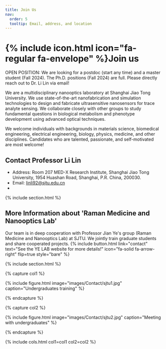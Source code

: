 ```yaml
---
title: Join Us
nav:
  order: 5
  tooltip: Email, address, and location
---
```


# {% include icon.html icon="fa-regular fa-envelope" %}Join us

OPEN POSITION: We are looking for a postdoc (start any time) and a master student (Fall 2024). The Ph.D. positions (Fall 2024) are full. Please directly reach out to Dr. Li Lin via email!

We are a multidisciplinary nanooptics laboratory at Shanghai Jiao Tong University. We use state-of-the-art nanofabrication and simulation technologies to design and fabricate ultrasensitive nanosensors for trace analyte sensing. We collaborate closely with other groups to study fundamental questions in biological metabolism and phenotype development using advanced optical techniques. 

We welcome individuals with backgrounds in materials science, biomedical engineering, electrical engineering, biology, physics, medicine, and other disciplines. Candidates who are talented, passionate, and self-motivated are most welcome! 

## Contact Professor Li Lin

- Address: Room 207 MED-X Research Institute, Shanghai Jiao Tong University, 1954 Huashan Road, Shanghai, P.R. China, 200030.
- Email: linli92@sjtu.edu.cn
- 
{% include section.html %}

## More Information about 'Raman Medicine and Nanooptics Lab'
Our team is in deep cooperation with Professor Jian Ye's group (Raman Medicine and Nanooptics Lab) at SJTU. We jointly train graduate students and share cooperated projects. 
{%
  include button.html
  link="contact"
  text="See the YE LAB website for more details!"
  icon="fa-solid fa-arrow-right"
  flip=true
  style="bare"
%}

{% include section.html %}

{% capture col1 %}

{%
  include figure.html
  image="images/Contact/sjtu1.jpg"
  caption="Undergraduates training"
%}

{% endcapture %}

{% capture col2 %}

{%
  include figure.html
  image="images/Contact/sjtu2.jpg"
  caption="Meeting with undergraduates"
%}

{% endcapture %}

{% include cols.html col1=col1 col2=col2 %}
